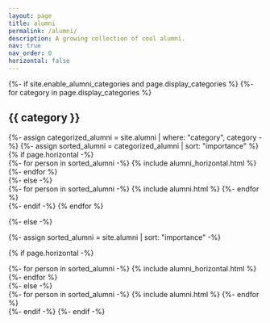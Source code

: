```yaml
---
layout: page
title: alumni
permalink: /alumni/
description: A growing collection of cool alumni.
nav: true
nav_order: 0
horizontal: false
---
```


<!-- pages/alumni.md -->
<div class="projects">
{%- if site.enable_alumni_categories and page.display_categories %}
  <!-- Display categorized alumni -->
  {%- for category in page.display_categories %}
  <h2 class="category">{{ category }}</h2>
  {%- assign categorized_alumni = site.alumni | where: "category", category -%}
  {%- assign sorted_alumni = categorized_alumni | sort: "importance" %}
  <!-- Generate cards for each person -->
  {% if page.horizontal -%}
  <div class="container">
    <div class="row row-cols-2">
    {%- for person in sorted_alumni -%}
      {% include alumni_horizontal.html %}
    {%- endfor %}
    </div>
  </div>
  {%- else -%}
  <div class="grid">
    {%- for person in sorted_alumni -%}
      {% include alumni.html %}
    {%- endfor %}
  </div>
  {%- endif -%}
  {% endfor %}

{%- else -%}
<!-- Display alumni without categories -->
  {%- assign sorted_alumni = site.alumni | sort: "importance" -%}
  <!-- Generate cards for each person -->
  {% if page.horizontal -%}
  <div class="container">
    <div class="row row-cols-2">
    {%- for person in sorted_alumni -%}
      {% include alumni_horizontal.html %}
    {%- endfor %}
    </div>
  </div>
  {%- else -%}
  <div class="grid">
    {%- for person in sorted_alumni -%}
      {% include alumni.html %}
    {%- endfor %}
  </div>
  {%- endif -%}
{%- endif -%}
</div>
